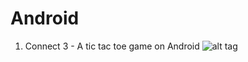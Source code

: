# Android

1. Connect 3 - A tic tac toe game on Android
![alt tag](../jolie1191/Android/ImageFile/connect3)
